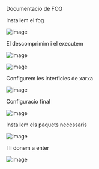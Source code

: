 
Documentacio de FOG 



Installem el fog


![image](https://github.com/harrywhite17/MP1UF3FOG/assets/145098581/7e21cadb-a184-4403-b07a-3e847074fbab)


El descomprimim i el executem


![image](https://github.com/harrywhite17/MP1UF3FOG/assets/145098581/52c6e3db-81a7-4ecd-9d8e-5cb6e43d02fe)




![image](https://github.com/harrywhite17/MP1UF3FOG/assets/145098581/6fe507a2-1767-428b-a6d1-660fe83219c2)



Configurem les interficies de xarxa 


![image](https://github.com/harrywhite17/MP1UF3FOG/assets/145098581/3c9651ec-305a-4b59-8227-bac116e3dba3)


Configuracio final


![image](https://github.com/harrywhite17/MP1UF3FOG/assets/145098581/6cabd840-d633-4bb6-bc1d-9c54a033c321)




Installem els paquets necessaris 



![image](https://github.com/harrywhite17/MP1UF3FOG/assets/145098581/f4d53283-4e6b-4221-8516-54751593905e)


I li donem a enter


![image](https://github.com/harrywhite17/MP1UF3FOG/assets/145098581/9e869558-6bd2-423a-9f8a-0f6afe063e21)








